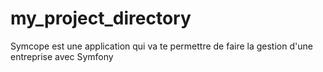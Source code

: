 # my_project_directory

Symcope est une application qui va te permettre de faire la gestion d'une entreprise avec Symfony
